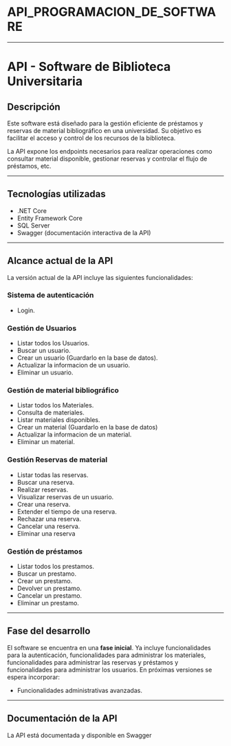 # API_PROGRAMACION_DE_SOFTWARE
---
# API - Software de Biblioteca Universitaria

## Descripción

Este software está diseñado para la gestión eficiente de préstamos y reservas de material bibliográfico en una universidad. Su objetivo es facilitar el acceso y control de los recursos de la biblioteca.

La API expone los endpoints necesarios para realizar operaciones como consultar material disponible, gestionar reservas y controlar el flujo de préstamos, etc.

---

## Tecnologías utilizadas

- .NET Core
- Entity Framework Core
- SQL Server
- Swagger (documentación interactiva de la API)

---

## Alcance actual de la API

La versión actual de la API incluye las siguientes funcionalidades:

### Sistema de autenticación
- Login.

### Gestión de Usuarios
- Listar todos los Usuarios.
- Buscar un usuario.
- Crear un usuario (Guardarlo en la base de datos).
- Actualizar la informacion de un usuario.
- Eliminar un usuario.

### Gestión de material bibliográfico

- Listar todos los Materiales.
- Consulta de materiales.
- Listar materiales disponibles.
- Crear un material (Guardarlo en la base de datos)
- Actualizar la informacion de un material.
- Eliminar un material.

### Gestión Reservas de material

- Listar todas las reservas.
- Buscar una reserva.
- Realizar reservas.
- Visualizar reservas de un usuario.
- Crear una reserva.
- Extender el tiempo de una reserva.
- Rechazar una reserva.
- Cancelar una reserva.
- Eliminar una reserva

### Gestión de préstamos

- Listar todos los prestamos.
- Buscar un prestamo.
- Crear un prestamo.
- Devolver un prestamo.
- Cancelar un prestamo.
- Eliminar un prestamo.
---

## Fase del desarrollo

El software se encuentra en una **fase inicial**. Ya incluye funcionalidades para la autenticación, funcionalidades para administrar los materiales, funcionalidades para administrar las reservas y préstamos y funcionalidades para administrar los usuarios. En próximas versiones se espera incorporar:

- Funcionalidades administrativas avanzadas.

---

## Documentación de la API

La API está documentada y disponible en Swagger 


